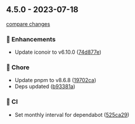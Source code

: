 ## 4.5.0 - 2023-07-18

[compare changes](https://github.com/indaco/svelte-iconoir/compare/v4.4.0...4.5.0)

### 🚀 Enhancements

- Update iconoir to v6.10.0 ([74d877e](https://github.com/indaco/svelte-iconoir/commit/74d877e))

### 🏡 Chore

- Update pnpm to v8.6.8 ([19702ca](https://github.com/indaco/svelte-iconoir/commit/19702ca))
- Deps updated ([b93381a](https://github.com/indaco/svelte-iconoir/commit/b93381a))

### 🤖 CI

- Set monthly interval for dependabot ([525ca29](https://github.com/indaco/svelte-iconoir/commit/525ca29))
